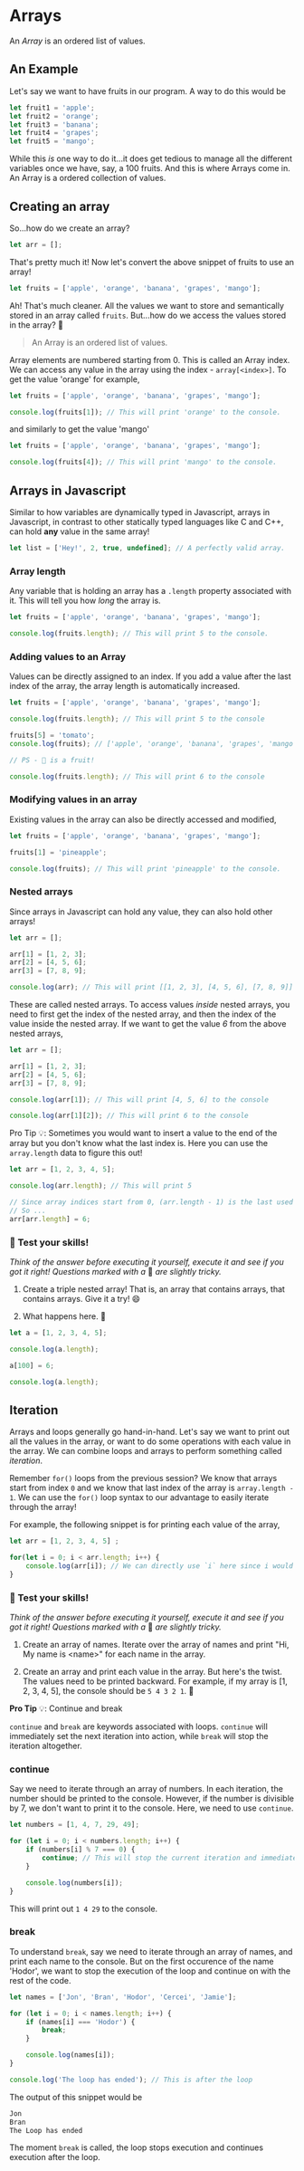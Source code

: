 # Arrays

An *Array* is an ordered list of values.

## An Example

Let's say we want to have fruits in our program. A way to do this would be

```javascript
let fruit1 = 'apple';
let fruit2 = 'orange';
let fruit3 = 'banana';
let fruit4 = 'grapes';
let fruit5 = 'mango';
```

While this *is* one way to do it...it does get tedious to manage all the different variables once we have, say, a 100 fruits. And this is where Arrays come in. An Array is a ordered collection of values.

## Creating an array

So...how do we create an array?

```javascript
let arr = [];
```

That's pretty much it! Now let's convert the above snippet of fruits to use an array!

```javascript
let fruits = ['apple', 'orange', 'banana', 'grapes', 'mango'];
```

Ah! That's much cleaner. All the values we want to store and semantically stored in an array called `fruits`. But...how do we access the values stored in the array? 🤔

> An Array is an ordered list of values.

Array elements are numbered starting from 0. This is called an Array index. We can access any value in the array using the index - `array[<index>]`. To get the value 'orange' for example,

```javascript
let fruits = ['apple', 'orange', 'banana', 'grapes', 'mango'];

console.log(fruits[1]); // This will print 'orange' to the console.
```

and similarly to get the value 'mango'

```javascript
let fruits = ['apple', 'orange', 'banana', 'grapes', 'mango'];

console.log(fruits[4]); // This will print 'mango' to the console.
```

## Arrays in Javascript

Similar to how variables are dynamically typed in Javascript, arrays in Javascript, in contrast to other statically typed languages like C and C++, can hold **any** value in the same array!

```javascript
let list = ['Hey!', 2, true, undefined]; // A perfectly valid array.
```

### Array length

Any variable that is holding an array has a `.length` property associated with it. This will tell you how *long* the array is.

```javascript
let fruits = ['apple', 'orange', 'banana', 'grapes', 'mango'];

console.log(fruits.length); // This will print 5 to the console.
```

### Adding values to an Array

Values can be directly assigned to an index. If you add a value after the last index of the array, the array length is automatically increased.

```javascript
let fruits = ['apple', 'orange', 'banana', 'grapes', 'mango'];

console.log(fruits.length); // This will print 5 to the console

fruits[5] = 'tomato';
console.log(fruits); // ['apple', 'orange', 'banana', 'grapes', 'mango', 'tomato'] to the console

// PS - 🍅 is a fruit!

console.log(fruits.length); // This will print 6 to the console
```

### Modifying values in an array

Existing values in the array can also be directly accessed and modified,

```javascript
let fruits = ['apple', 'orange', 'banana', 'grapes', 'mango'];

fruits[1] = 'pineapple';

console.log(fruits); // This will print 'pineapple' to the console.
```

### Nested arrays

Since arrays in Javascript can hold any value, they can also hold other arrays!

```javascript
let arr = [];

arr[1] = [1, 2, 3];
arr[2] = [4, 5, 6];
arr[3] = [7, 8, 9];

console.log(arr); // This will print [[1, 2, 3], [4, 5, 6], [7, 8, 9]] to the console
```

These are called nested arrays. To access values *inside* nested arrays, you need to first get the index of the nested array, and then the index of the value inside the nested array.
If we want to get the value *6* from the above nested arrays,

```javascript
let arr = [];

arr[1] = [1, 2, 3];
arr[2] = [4, 5, 6];
arr[3] = [7, 8, 9];

console.log(arr[1]); // This will print [4, 5, 6] to the console

console.log(arr[1][2]); // This will print 6 to the console
```

Pro Tip 💡: Sometimes you would want to insert a value to the end of the array but you don't know what the last index is. Here you can use the `array.length` data to figure this out!

```javascript
let arr = [1, 2, 3, 4, 5];

console.log(arr.length); // This will print 5

// Since array indices start from 0, (arr.length - 1) is the last used index
// So ...
arr[arr.length] = 6; 
```

### 🧠 Test your skills!

*Think of the answer before executing it yourself, execute it and see if you got it right! Questions marked with a* 🚀 *are slightly tricky.*

1) Create a triple nested array! That is, an array that contains arrays, that contains arrays. Give it a try! 😄

2) What happens here. 🚀

```javascript
let a = [1, 2, 3, 4, 5];

console.log(a.length);

a[100] = 6;

console.log(a.length);
```

## Iteration

Arrays and loops generally go hand-in-hand. Let's say we want to print out all the values in the array, or want to do some operations with each value in the array. We can combine loops and arrays to perform something called *iteration*.

Remember `for()` loops from the previous session? We know that arrays start from index `0` and we know that last index of the array is `array.length - 1`. We can use the `for()` loop syntax to our advantage to easily iterate through the array!

For example, the following snippet is for printing each value of the array,

```javascript
let arr = [1, 2, 3, 4, 5] ;

for(let i = 0; i < arr.length; i++) {
    console.log(arr[i]); // We can directly use `i` here since i would go 0, then 1, then 2 and so on till 4
}
```

### 🧠 Test your skills!

*Think of the answer before executing it yourself, execute it and see if you got it right! Questions marked with a* 🚀 *are slightly tricky.*

1) Create an array of names. Iterate over the array of names and print "Hi, My name is \<name\>" for each name in the array.

2) Create an array and print each value in the array. But here's the twist. The values need to be printed backward. For example, if my array is [1, 2, 3, 4, 5], the console should be `5 4 3 2 1`. 🚀


**Pro Tip** 💡: Continue and break

`continue` and `break` are keywords associated with loops. `continue` will immediately set the next iteration into action, while `break` will stop the iteration altogether.

### continue

Say we need to iterate through an array of numbers. In each iteration, the number should be printed to the console. However, if the number is divisible by 7, we don't want to print it to the console. Here, we need to use `continue`.

```javascript
let numbers = [1, 4, 7, 29, 49];

for (let i = 0; i < numbers.length; i++) {
    if (numbers[i] % 7 === 0) {
        continue; // This will stop the current iteration and immediately proceed with the next iteration
    }

    console.log(numbers[i]);
}
```

This will print out `1 4 29` to the console. 

### break

To understand `break`, say we need to iterate through an array of names, and print each name to the console. But on the first occurence of the name 'Hodor', we want to stop the execution of the loop and continue on with the rest of the code.

```javascript
let names = ['Jon', 'Bran', 'Hodor', 'Cercei', 'Jamie'];

for (let i = 0; i < names.length; i++) {
    if (names[i] === 'Hodor') {
        break;
    }

    console.log(names[i]);
}

console.log('The loop has ended'); // This is after the loop
```

The output of this snippet would be

```bash
Jon
Bran
The Loop has ended
```

The moment `break` is called, the loop stops execution and continues execution after the loop.
